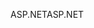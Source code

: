 <span data-ttu-id="f1a2a-101">ASP.NET</span><span class="sxs-lookup"><span data-stu-id="f1a2a-101">ASP.NET</span></span>